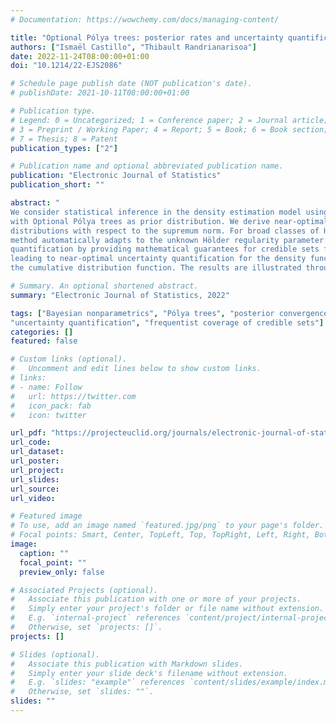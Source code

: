 ```yaml
---
# Documentation: https://wowchemy.com/docs/managing-content/

title: "Optional Pólya trees: posterior rates and uncertainty quantification"
authors: ["Ismaël Castillo", "Thibault Randrianarisoa"]
date: 2022-11-24T08:00:00+01:00
doi: "10.1214/22-EJS2086"

# Schedule page publish date (NOT publication's date).
# publishDate: 2021-10-11T08:00:00+01:00

# Publication type.
# Legend: 0 = Uncategorized; 1 = Conference paper; 2 = Journal article;
# 3 = Preprint / Working Paper; 4 = Report; 5 = Book; 6 = Book section;
# 7 = Thesis; 8 = Patent
publication_types: ["2"]

# Publication name and optional abbreviated publication name.
publication: "Electronic Journal of Statistics"
publication_short: ""

abstract: "
We consider statistical inference in the density estimation model using a tree-based Bayesian approach, 
with Optional Pólya trees as prior distribution. We derive near-optimal convergence rates for corresponding posterior
distributions with respect to the supremum norm. For broad classes of Hölder-smooth densities, we show that the 
method automatically adapts to the unknown Hölder regularity parameter. We consider the question of uncertainty 
quantification by providing mathematical guarantees for credible sets from the obtained posterior distributions, 
leading to near-optimal uncertainty quantification for the density function, as well as related functionals such as 
the cumulative distribution function. The results are illustrated through a brief simulation study."

# Summary. An optional shortened abstract.
summary: "Electronic Journal of Statistics, 2022"

tags: ["Bayesian nonparametrics", "Pólya trees", "posterior convergence rates", "supremum norm", 
"uncertainty quantification", "frequentist coverage of credible sets"]
categories: []
featured: false

# Custom links (optional).
#   Uncomment and edit lines below to show custom links.
# links:
# - name: Follow
#   url: https://twitter.com
#   icon_pack: fab
#   icon: twitter

url_pdf: "https://projecteuclid.org/journals/electronic-journal-of-statistics/volume-16/issue-2/Optional-Pólya-trees-Posterior-rates-and-uncertainty-quantification/10.1214/22-EJS2086.full"
url_code:
url_dataset:
url_poster:
url_project:
url_slides:
url_source:
url_video:

# Featured image
# To use, add an image named `featured.jpg/png` to your page's folder. 
# Focal points: Smart, Center, TopLeft, Top, TopRight, Left, Right, BottomLeft, Bottom, BottomRight.
image:
  caption: ""
  focal_point: ""
  preview_only: false

# Associated Projects (optional).
#   Associate this publication with one or more of your projects.
#   Simply enter your project's folder or file name without extension.
#   E.g. `internal-project` references `content/project/internal-project/index.md`.
#   Otherwise, set `projects: []`.
projects: []

# Slides (optional).
#   Associate this publication with Markdown slides.
#   Simply enter your slide deck's filename without extension.
#   E.g. `slides: "example"` references `content/slides/example/index.md`.
#   Otherwise, set `slides: ""`.
slides: ""
---
```

